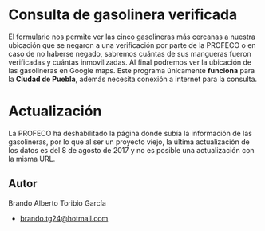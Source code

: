 # Consulta de gasolinera verificada
El formulario nos permite ver las cinco gasolineras más cercanas a nuestra ubicación que se negaron a una verificación por parte de la PROFECO o en caso de no haberse negado, sabremos cuántas de sus mangueras fueron verificadas y cuántas inmovilizadas. Al final podremos ver la ubicación de las gasolineras en Google maps.
Este programa únicamente **funciona** para la **Ciudad de Puebla**, además necesita conexión a internet para la consulta.

# Actualización
La PROFECO ha deshabilitado la página donde subía la información de las gasolineras, por lo que al ser un proyecto viejo, la última actualización de los datos es del 8 de agosto de 2017 y no es posible una actualización con la misma URL.
## Autor
Brando Alberto Toribio García 
- brando.tg24@hotmail.com
